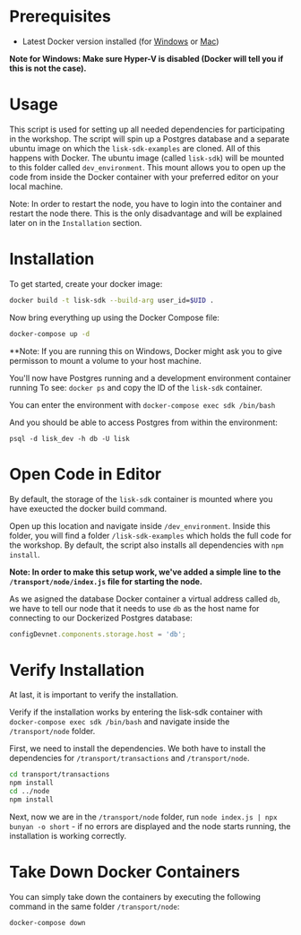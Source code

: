 # Prerequisites
- Latest Docker version installed (for [Windows](https://docs.docker.com/docker-for-windows/install/) or [Mac](https://docs.docker.com/v17.12/docker-for-mac/install/))

**Note for Windows: Make sure Hyper-V is disabled (Docker will tell you if this is not the case).**

# Usage
This script is used for setting up all needed dependencies for participating in the workshop. 
The script will spin up a Postgres database and a separate ubuntu image on which the `lisk-sdk-examples` are cloned.
All of this happens with Docker. The ubuntu image (called `lisk-sdk`) will be mounted to this folder called `dev_environment`.
This mount allows you to open up the code from inside the Docker container with your preferred editor on your local machine.

Note: In order to restart the node, you have to login into the container and restart the node there. This is the only disadvantage and will be explained later on in the `Installation` section.

# Installation
To get started, create your docker image:
```bash
docker build -t lisk-sdk --build-arg user_id=$UID .
```

Now bring everything up using the Docker Compose file:
```bash
docker-compose up -d
```

**Note: If you are running this on Windows, Docker might ask you to give permisson to mount a volume to your host machine.

You'll now have Postgres running and a development environment container running
To see: `docker ps` and copy the ID of the `lisk-sdk` container.

You can enter the environment with `docker-compose exec sdk /bin/bash`

And you should be able to access Postgres from within the environment:
```
psql -d lisk_dev -h db -U lisk
```

# Open Code in Editor
By default, the storage of the `lisk-sdk` container is mounted where you have exeucted the docker build command.

Open up this location and navigate inside `/dev_environment`.
Inside this folder, you will find a folder `/lisk-sdk-examples` which holds the full code for the workshop. 
By default, the script also installs all dependencies with `npm install`.

**Note: In order to make this setup work, we've added a simple line to the `/transport/node/index.js` file for starting the node.**

As we asigned the database Docker container a virtual address called `db`, we have to tell our node that it needs to use `db` as the host name for connecting to our Dockerized Postgres database: 

```js
configDevnet.components.storage.host = 'db';
```

# Verify Installation
At last, it is important to verify the installation.

Verify if the installation works by entering the lisk-sdk container with `docker-compose exec sdk /bin/bash` and navigate inside the `/transport/node` folder.

First, we need to install the dependencies. We both have to install the dependencies for `/transport/transactions` and `/transport/node`.

```bash
cd transport/transactions
npm install
cd ../node
npm install
```

Next, now we are in the `/transport/node` folder, run `node index.js | npx bunyan -o short` - if no errors are displayed and the node starts running, the installation is working correctly.

# Take Down Docker Containers
You can simply take down the containers by executing the following command in the same folder `/transport/node`:

```sh
docker-compose down
```
